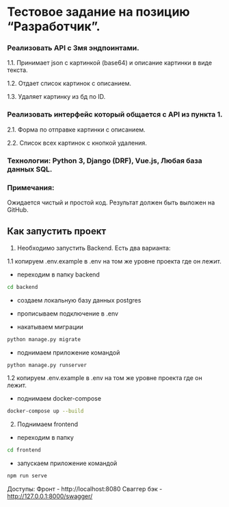 # Тестовое задание на позицию “Разработчик”.

### Реализовать API с 3мя эндпоинтами.
1.1. Принимает json с картинкой (base64) и описание картинки в виде текста.

1.2. Отдает список картинок с описанием.

1.3. Удаляет картинку из бд по ID.

### Реализовать интерфейс который общается с API из пункта 1.
2.1. Форма по отправке картинки с описанием.

2.2. Список всех картинок с кнопкой удаления.

### Технологии:  Python 3, Django (DRF), Vue.js, Любая база данных SQL. 

### Примечания:
Ожидается чистый и простой код.
Результат должен быть выложен на GitHub.

## Как запустить проект

1. Необходимо запустить Backend. Есть два варианта: 

1.1 копируем .env.example в .env на том же уровне проекта где он лежит. 

- переходим в папку backend 
```bash
cd backend
```
- создаем локальную базу данных postgres 

- прописываем подключение в .env

- накатываем миграции
```bash
python manage.py migrate 
```
- поднимаем приложение командой 
```bash
python manage.py runserver 
```

1.2 копируем .env.example в .env на том же уровне проекта где он лежит. 

- поднимаем docker-compose 
```bash
docker-compose up --build
```

2. Поднимаем frontend
- переходим в папку
```bash
cd frontend
```
- запускаем приложение командой 
```bash
npm run serve
```

Доступы: 
Фронт - http://localhost:8080
Сваггер бэк - http://127.0.0.1:8000/swagger/
